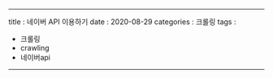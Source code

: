 ------
title : 네이버 API 이용하기
date : 2020-08-29
categories : 크롤링
tags :
- 크롤링
- crawling
- 네이버api
--------
